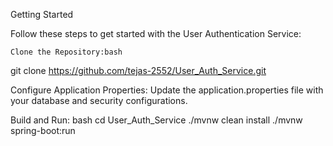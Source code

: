 Getting Started

Follow these steps to get started with the User Authentication Service:

    Clone the Repository:bash

git clone https://github.com/tejas-2552/User_Auth_Service.git

Configure Application Properties:
Update the application.properties file with your database and security configurations.

Build and Run:
bash
cd User_Auth_Service
./mvnw clean install
./mvnw spring-boot:run
